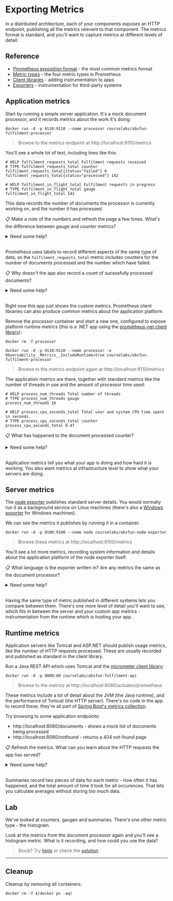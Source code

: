 # Exporting Metrics

In a distributed architecture, each of your components exposes an HTTP endpoint, publishing all the metrics relevant to that component. The metrics format is standard, and you'll want to capture metrics at different levels of detail.

## Reference

- [Prometheus exposition format](https://prometheus.io/docs/instrumenting/exposition_formats/) - the most common metrics format
- [Metric types](https://prometheus.io/docs/concepts/metric_types/) - the four metric types in Prometheus
- [Client libraries](https://prometheus.io/docs/instrumenting/clientlibs/) - adding instrumentation to apps
- [Exporters](https://prometheus.io/docs/instrumenting/exporters/) - instrumentation for third-party systems 

## Application metrics

Start by running a simple server application. It's a mock document processor, and it records metrics about the work it's doing:

```
docker run -d -p 9110:9110 --name processor courselabs/obsfun-fulfilment-processor
```

> Browse to the metrics endpoint at http://localhost:9110/metrics

You'll see a whole lot of text, including lines like this:

```
# HELP fulfilment_requests_total Fulfilment requests received
# TYPE fulfilment_requests_total counter
fulfilment_requests_total{status="failed"} 0
fulfilment_requests_total{status="processed"} 142

# HELP fulfilment_in_flight_total Fulfilment requests in progress
# TYPE fulfilment_in_flight_total gauge
fulfilment_in_flight_total 142
```

This data records the number of documents the processor is currently working on, and the number it has processed.

📋 Make a note of the numbers and refresh the page a few times. What's the difference between _gauge_ and _counter_ metrics?

<details>
  <summary>Need some help?</summary>

Counter values can increase or stay the same, they don't decrease. They're typically used to count things that have been done, which doesn't go down.

After some refreshes my processed counter increased from 142 to 4403:

```
# HELP fulfilment_requests_total Fulfilment requests received
# TYPE fulfilment_requests_total counter
fulfilment_requests_total{status="failed"} 180
fulfilment_requests_total{status="processed"} 4403
```

Gauges can go up or down (or stay the same). They're used to record a snapshot of the number of things happening right now.

After refreshing my in-flight counter went from 142 to 46:

```
# HELP fulfilment_in_flight_total Fulfilment requests in progress
# TYPE fulfilment_in_flight_total gauge
fulfilment_in_flight_total 46
```

</details><br/>

Prometheus uses labels to record different aspects of the same type of data, so the `fulfilment_requests_total` metric includes counters for the number of documents processed and the number which have failed.

📋 Why doesn't the app also record a count of sucessfully processed documents?

<details>
  <summary>Need some help?</summary>

More labels means more data to record, so you shouldn't produce metrics which can be calculated reliably from other metrics.

You can always determine the succesful count by subtracting the number of failures from the total:

```
fulfilment_requests_total{status="failed"} 180
fulfilment_requests_total{status="processed"} 4403
```

=> succesfully processed = 4403-180 = 4223

</details><br/>

Right now this app just shows the custom metrics. Prometheus client libraries can also produce common metrics about the application platform.

Remove the processor container and start a new one, configured to expose platform runtime metrics (this is a .NET app using the [prometheus-net client library](https://github.com/prometheus-net/prometheus-net)):

```
docker rm -f processor

docker run -d -p 9110:9110 --name processor -e Observability__Metrics__IncludeRuntime=true courselabs/obsfun-fulfilment-processor
```

> Browse to the metrics endpoint again at http://localhost:9110/metrics

The application metrics are there, together with standard metrics like the number of threads in use and the amount of processor time used:

```
# HELP process_num_threads Total number of threads
# TYPE process_num_threads gauge
process_num_threads 16

# HELP process_cpu_seconds_total Total user and system CPU time spent in seconds.
# TYPE process_cpu_seconds_total counter
process_cpu_seconds_total 0.47
```

📋 What has happened to the document processed counter?

<details>
  <summary>Need some help?</summary>

It's been reset - this is a new instance of the app with a new set of metrics.

Prometheus understands about resets, so if you query this metric it would add the current counter values to the data from the previous instance of the app.

</details><br/>

Application metrics tell you what your app is doing and how hard it is working. You also want metrics at infrastructure level to show what your servers are doing.

## Server metrics

The [node exporter](https://github.com/prometheus/node_exporter) publishes standard server details. You would normally run it as a background service on Linux machines (there's also a [Windows exporter](https://github.com/prometheus-community/windows_exporter) for Windows machines).

We can see the metrics it publishes by running it in a container. 

```
docker run -d -p 9100:9100 --name node courselabs/obsfun-node-exporter
```

> Browse these metrics at http://localhost:9100/metrics

You'll see a lot more metrics, recording system information and details about the application platform of the node exporter itself.

📋 What language is the exporter written in? Are any metrics the same as the document processor?

<details>
  <summary>Need some help?</summary>

The exporter is written in Go - you'll see lots of metrics about the Go runtime:

```
# HELP go_goroutines Number of goroutines that currently exist.
# TYPE go_goroutines gauge
go_goroutines 8

# HELP go_info Information about the Go environment.
# TYPE go_info gauge
go_info{version="go1.15.8"} 1
```

Library authors are encouraged to publish standard metrics where possible. There isn't much instrumentation in common with a Linux server and the document processor app, but you'll see `process_cpu_seconds_total` and `process_start_time_seconds` in both.

</details><br/>

Having the same type of metric published in different systems lets you compare between them. There's one more level of detail you'll want to see, which fits in between the server and your custom app metrics - instrumentation from the runtime which is hosting your app.

## Runtime metrics

Application servers like Tomcat and ASP.NET should publish usage metrics, like the number of HTTP requests processed. These are usually recorded and published as standard in the client library.

Run a Java REST API which uses Tomcat and the [micrometer client library](https://micrometer.io):

```
docker run -d -p 8080:80 courselabs/obsfun-fulfilment-api
```

> Browse to the metrics at http://localhost:8080/actuator/prometheus

These metrics include a lot of detail about the JVM (the Java runtime), and the performance of Tomcat (the HTTP server). There's no code in the app to record these, they're all part of [Spring Boot's metrics collection](https://docs.spring.io/spring-boot/docs/current/reference/html/actuator.html#actuator.metrics.supported).

Try browsing to some application endpoints:

- http://localhost:8080/documents - shows a mock list of documents being processed
- http://localhost:8080/notfound - returns a 404 not-found page

📋 Refresh the metrics. What can you learn about the HTTP requests the app has served?

<details>
  <summary>Need some help?</summary>

There's a metric called `http_server_requests_seconds` which records the count of requests and the time taken to process them, split by the requested URL and the response code:

```
# HELP http_server_requests_seconds  
# TYPE http_server_requests_seconds summary
http_server_requests_seconds_count{exception="None",method="GET",outcome="SUCCESS",status="200",uri="/actuator/prometheus",} 18.0
http_server_requests_seconds_sum{exception="None",method="GET",outcome="SUCCESS",status="200",uri="/actuator/prometheus",} 0.1702426
http_server_requests_seconds_count{exception="None",method="GET",outcome="SUCCESS",status="200",uri="/documents",} 2.0
http_server_requests_seconds_sum{exception="None",method="GET",outcome="SUCCESS",status="200",uri="/documents",} 0.0521596
http_server_requests_seconds_count{exception="None",method="GET",outcome="CLIENT_ERROR",status="404",uri="/**",} 3.0
http_server_requests_seconds_sum{exception="None",method="GET",outcome="CLIENT_ERROR",status="404",uri="/**",} 0.258512
```

This is a summary gauge, you can use it to show average processing time for requests, e.g for the /documents endpoint:

```
http_server_requests_seconds_count=3.0
http_server_requests_seconds_sum=0.258512
```

=> average processing time = 0.258512 / 3.0 = 0.086 seconds per request

</details><br/>

Summaries record two pieces of data for each metric - how often it has happened, and the total amount of time it took for all occurences. That lets you calculate averages without storing too much data. 

## Lab

We've looked at counters, gauges and summaries. There's one other metric type - the histogram.

Look at the metrics from the document processor again and you'll see a histogram metric. What is it recording, and how could you use the data?

> Stuck? Try [hints](hints.md) or check the [solution](solution.md).

___
## Cleanup

Cleanup by removing all containers:

```
docker rm -f $(docker ps -aq)
```